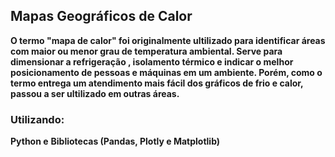 ## Mapas Geográficos de Calor 

**O termo "mapa de calor" foi originalmente ultilizado para identificar áreas com maior ou menor grau de temperatura ambiental. Serve para dimensionar a refrigeração , isolamento térmico e indicar o melhor posicionamento de pessoas e máquinas em um ambiente. Porém, como o termo entrega um atendimento mais fácil dos gráficos de frio e calor, passou a ser ultilizado em outras áreas.** 

### Utilizando:


**Python e**
**Bibliotecas (Pandas, Plotly e Matplotlib)**



